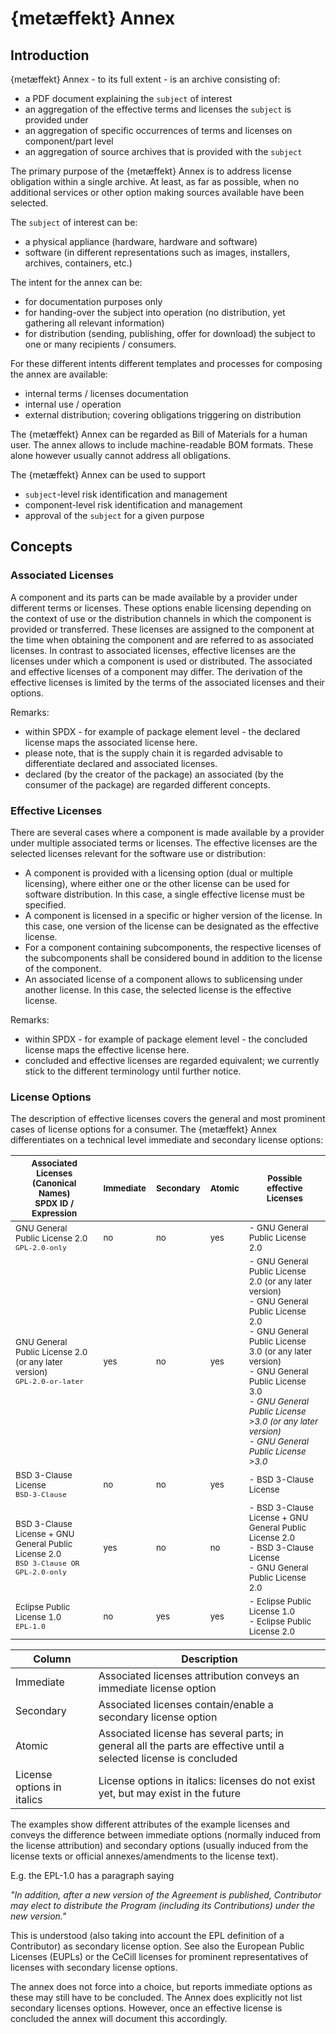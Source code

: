 # {metæffekt} Annex

## Introduction

{metæffekt} Annex - to its full extent - is an archive consisting of:
* a PDF document explaining the `subject` of interest
* an aggregation of the effective terms and licenses the `subject` is provided under
* an aggregation of specific occurrences of terms and licenses on component/part level
* an aggregation of source archives that is provided with the `subject`

The primary purpose of the {metæffekt} Annex is to address license obligation within a single archive. At least, as far
as possible, when no additional services or other option making sources available have been selected.

The `subject` of interest can be:
- a physical appliance (hardware, hardware and software)
- software (in different representations such as images, installers, archives, containers, etc.)

The intent for the annex can be:
- for documentation purposes only
- for handing-over the subject into operation (no distribution, yet gathering all relevant information)
- for distribution (sending, publishing, offer for download) the subject to one or many recipients / consumers.

For these different intents different templates and processes for composing the annex are available:
* internal terms / licenses documentation
* internal use / operation
* external distribution; covering obligations triggering on distribution

The {metæffekt} Annex can be regarded as Bill of Materials for a human user. The annex allows to include 
machine-readable BOM formats. These alone however usually cannot address all obligations.

The {metæffekt} Annex can be used to support
* `subject`-level risk identification and management
* component-level risk identification and management
* approval of the `subject` for a given purpose

## Concepts

### Associated Licenses

A component and its parts can be made available by a provider under different terms or licenses. These options enable
licensing depending on the context of use or the distribution channels in which the component is provided
or transferred. These licenses are assigned to the component at the time when obtaining the component and are referred to
as associated licenses. In contrast to associated licenses, effective licenses are the licenses under
which a component is used or distributed. The associated and effective licenses of a component may differ. The
derivation of the effective licenses is limited by the terms of the associated licenses and their options.

Remarks:
- within SPDX - for example of package element level - the declared license maps the associated license here.
- please note, that is the supply chain it is regarded advisable to differentiate declared and associated licenses.
- declared (by the creator of the package) an associated (by the consumer of the package) are regarded different concepts.

### Effective Licenses

There are several cases where a component is made available by a provider under multiple associated terms or licenses.
The effective licenses are the selected licenses relevant for the software use or distribution:
* A component is provided with a licensing option (dual or multiple licensing), where either one or the other license 
  can be used for software distribution. In this case, a single effective license must be specified.
* A component is licensed in a specific or higher version of the license. In this case, one version of the
  license can be designated as the effective license.
* For a component containing subcomponents, the respective licenses of the subcomponents shall be considered bound in 
  addition to the license of the component.
* An associated license of a component allows to sublicensing under another license. In this case, the selected license 
  is the effective license.

Remarks:
- within SPDX - for example of package element level - the concluded license maps the effective license here.
- concluded and effective licenses are regarded equivalent; we currently stick to the different terminology until 
  further notice.

### License Options

The description of effective licenses covers the general and most prominent cases of license options for a consumer.
The {metæffekt} Annex differentiates on a technical level immediate and secondary license options:

| <sub>Associated Licenses (Canonical Names)<br>SPDX ID / Expression</sub>                                      | <sub>Immediate</sub> | <sub>Secondary</sub> | <sub>Atomic</sub> | <sub>Possible effective Licenses</sub>                                                                                                                                                                                                                                                    |
|---------------------------------------------------------------------------------------------------------------|----------------------|----------------------|-------------------|-------------------------------------------------------------------------------------------------------------------------------------------------------------------------------------------------------------------------------------------------------------------------------------------|
| <sub>GNU General Public License 2.0</sub><br><sub>`GPL-2.0-only`</sub>                                        | <sub>no</sub>        | <sub>no</sub>        | <sub>yes</sub>    | <sub>- GNU General Public License 2.0</sub>                                                                                                                                                                                 |
| <sub>GNU General Public License 2.0 (or any later version)</sub><br><sub>`GPL-2.0-or-later`</sub>             | <sub>yes</sub>       | <sub>no</sub>        | <sub>yes</sub>    | <sub>- GNU General Public License 2.0 (or any later version)<br>- GNU General Public License 2.0<br>- GNU General Public License 3.0 (or any later version)<br>- GNU General Public License 3.0<br>- *GNU General Public License &gt;3.0 (or any later version)*<br>- *GNU General Public License &gt;3.0*</sub> |
| <sub>BSD 3-Clause License</sub><br><sub>`BSD-3-Clause`</sub>                                                  | <sub>no</sub>        | <sub>no</sub>        | <sub>yes</sub>    | <sub>- BSD 3-Clause License </sub>                                                                                                                                                                                                                                                        |
| <sub>BSD 3-Clause License + GNU General Public License 2.0</sub><br><sub>`BSD 3-Clause OR GPL-2.0-only`</sub> | <sub>yes</sub>       | <sub>no</sub>        | <sub>no</sub>     | <sub>- BSD 3-Clause License + GNU General Public License 2.0<br>- BSD 3-Clause License<br>- GNU General Public License 2.0</sub>                                                                                                                                                          |
| <sub>Eclipse Public License 1.0</sub><br><sub>`EPL-1.0`</sub>                                                 | <sub>no</sub>        | <sub>yes</sub>       | <sub>yes</sub>    | <sub>- Eclipse Public License 1.0<br>- Eclipse Public License 2.0</sub>                                                                                                                                                                                                                   |

| Column                     | Description                                                                                                        |
|----------------------------|--------------------------------------------------------------------------------------------------------------------|
| Immediate                  | Associated licenses attribution conveys an immediate license option                                                |
| Secondary                  | Associated licenses contain/enable a secondary license option                                                      |
| Atomic                     | Associated license has several parts; in general all the parts are effective until a selected license is concluded |
| License options in italics | License options in italics: licenses do not exist yet, but may exist in the future                                 |

The examples show different attributes of the example licenses and conveys the difference between immediate options 
(normally induced from the license attribution) and secondary options (usually induced from the license texts or official 
annexes/amendments to the license text).

E.g. the EPL-1.0 has a paragraph saying

*"In addition, after a new version of the Agreement is published, Contributor may elect to distribute the Program 
(including its Contributions) under the new version."*

This is understood (also taking into account the EPL definition of a Contributor) as secondary license option. See also 
the European Public Licenses (EUPLs) or the CeCill licenses for prominent representatives of licenses with secondary 
license options.

The annex does not force into a choice, but reports immediate options as these may still have to be concluded. The 
Annex does explicitly not list secondary licenses options. However, once an effective license is concluded the annex 
will document this accordingly.
